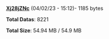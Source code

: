 [**Xj28jZNc**](/data/Xj28jZNc.txt) (04/02/23 - 15:12)- 1185 bytes

**Total Datas**: 8221

**Total Size**: 54.94 MB / 54.9 MB